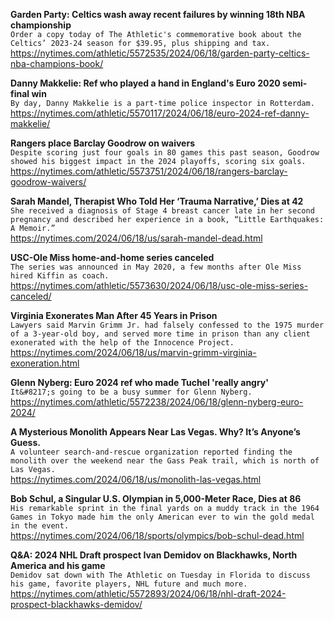 **Garden Party: Celtics wash away recent failures by winning 18th NBA championship**\
`Order a copy today of The Athletic's commemorative book about the Celtics’ 2023-24 season for $39.95, plus shipping and tax.`\
https://nytimes.com/athletic/5572535/2024/06/18/garden-party-celtics-nba-champions-book/

**Danny Makkelie: Ref who played a hand in England's Euro 2020 semi-final win**\
`By day, Danny Makkelie is a part-time police inspector in Rotterdam.`\
https://nytimes.com/athletic/5570117/2024/06/18/euro-2024-ref-danny-makkelie/

**Rangers place Barclay Goodrow on waivers**\
`Despite scoring just four goals in 80 games this past season, Goodrow showed his biggest impact in the 2024 playoffs, scoring six goals.`\
https://nytimes.com/athletic/5573751/2024/06/18/rangers-barclay-goodrow-waivers/

**Sarah Mandel, Therapist Who Told Her ‘Trauma Narrative,’ Dies at 42**\
`She received a diagnosis of Stage 4 breast cancer late in her second pregnancy and described her experience in a book, “Little Earthquakes: A Memoir.”`\
https://nytimes.com/2024/06/18/us/sarah-mandel-dead.html

**USC-Ole Miss home-and-home series canceled**\
`The series was announced in May 2020, a few months after Ole Miss hired Kiffin as coach.`\
https://nytimes.com/athletic/5573630/2024/06/18/usc-ole-miss-series-canceled/

**Virginia Exonerates Man After 45 Years in Prison**\
`Lawyers said Marvin Grimm Jr. had falsely confessed to the 1975 murder of a 3-year-old boy, and served more time in prison than any client exonerated with the help of the Innocence Project.`\
https://nytimes.com/2024/06/18/us/marvin-grimm-virginia-exoneration.html

**Glenn Nyberg: Euro 2024 ref who made Tuchel 'really angry'**\
`It&#8217;s going to be a busy summer for Glenn Nyberg.`\
https://nytimes.com/athletic/5572238/2024/06/18/glenn-nyberg-euro-2024/

**A Mysterious Monolith Appears Near Las Vegas. Why? It’s Anyone’s Guess.**\
`A volunteer search-and-rescue organization reported finding the monolith over the weekend near the Gass Peak trail, which is north of Las Vegas.`\
https://nytimes.com/2024/06/18/us/monolith-las-vegas.html

**Bob Schul, a Singular U.S. Olympian in 5,000-Meter Race, Dies at 86**\
`His remarkable sprint in the final yards on a muddy track in the 1964 Games in Tokyo made him the only American ever to win the gold medal in the event.`\
https://nytimes.com/2024/06/18/sports/olympics/bob-schul-dead.html

**Q&A: 2024 NHL Draft prospect Ivan Demidov on Blackhawks, North America and his game**\
`Demidov sat down with The Athletic on Tuesday in Florida to discuss his game, favorite players, NHL future and much more.`\
https://nytimes.com/athletic/5572893/2024/06/18/nhl-draft-2024-prospect-blackhawks-demidov/

